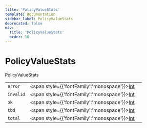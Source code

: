 ```yaml
---
title: 'PolicyValueStats'
template: Documentation
sidebar_label: PolicyValueStats
deprecated: false
nav:
  title: 'PolicyValueStats'
  order: 10
---
```


# PolicyValueStats

<div style={{'fontFamily':'monospace'}}><span style={{'fontSize':'1.5rem','fontWeight':500}}>PolicyValueStats</span></div>





| | | |
| -- | -- | -- |
| `error` | <span style={{'fontFamily':'monospace'}}><a href="/guardrails/docs/reference/graphql/scalar/Int">Int</a></span> |  |
| `invalid` | <span style={{'fontFamily':'monospace'}}><a href="/guardrails/docs/reference/graphql/scalar/Int">Int</a></span> |  |
| `ok` | <span style={{'fontFamily':'monospace'}}><a href="/guardrails/docs/reference/graphql/scalar/Int">Int</a></span> |  |
| `tbd` | <span style={{'fontFamily':'monospace'}}><a href="/guardrails/docs/reference/graphql/scalar/Int">Int</a></span> |  |
| `total` | <span style={{'fontFamily':'monospace'}}><a href="/guardrails/docs/reference/graphql/scalar/Int">Int</a></span> |  |